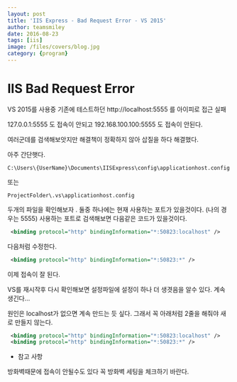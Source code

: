 ```yaml
---
layout: post
title: 'IIS Express - Bad Request Error - VS 2015' 
author: teamsmiley 
date: 2016-08-23
tags: [iis]
image: /files/covers/blog.jpg
category: {program}
---
```


# IIS Bad Request Error 

VS 2015를 사용중 기존에 테스트하던 http://localhost:5555 를 아이피로 접근 실패 

127.0.0.1:5555 도 접속이 안되고 
192.168.100.100:5555 도 접속이 안된다. 

여러군데를 검색해보앗지만 해결책이 정확하지 않아 삽질을 하다 해결했다. 

아주 간단햇다. 

```
C:\Users\{UserName}\Documents\IISExpress\config\applicationhost.config
```

또는 
```
ProjectFolder\.vs\applicationhost.config

```

두개의 파일을 확인해보자 . 둘중 하나에는 현재 사용하는 포트가 있을것이다. (나의 경우는 5555)
사용하는 포트로 검색해보면 다음같은 코드가 있을것이다. 

```xml
 <binding protocol="http" bindingInformation="*:50823:localhost" />
```

다음처럼 수정한다. 

```xml 
 <binding protocol="http" bindingInformation="*:50823:*" />
```

이제 접속이 잘 된다. 

VS를 재시작후 다시 확인해보면 설정파일에 설정이 하나 더 생겻음을 알수 있다.
계속 생긴다...

원인은 localhost가 없으면 계속 만드는 듯 싶다. 
그래서 꼭 아래처럼 2줄을 해줘야 새로 만들지 않는다.


```xml
 <binding protocol="http" bindingInformation="*:50823:localhost" />
 <binding protocol="http" bindingInformation="*:50823:*" />
```

* 참고 사항 

방화벽때문에 접속이 안될수도 있다 꼭 방화벽 세팅을 체크하기 바란다. 



